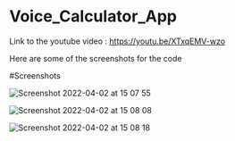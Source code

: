 # Voice_Calculator_App

Link to the youtube video : https://youtu.be/XTxqEMV-wzo

Here are some of the screenshots for the code

#Screenshots

![Screenshot 2022-04-02 at 15 07 55](https://user-images.githubusercontent.com/79054391/161387023-7981bd88-e98d-4ae9-ba82-64f9d55f3766.png)



![Screenshot 2022-04-02 at 15 08 08](https://user-images.githubusercontent.com/79054391/161387024-8f7c9885-76a3-4ef4-a4e3-7ca2695a88fd.png)



![Screenshot 2022-04-02 at 15 08 18](https://user-images.githubusercontent.com/79054391/161387026-e9caeb7c-ff63-4e2a-a3d7-123b1836b236.png)

